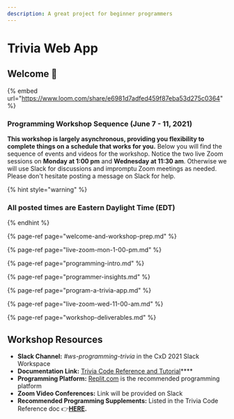 ```yaml
---
description: A great project for beginner programmers
---
```


# Trivia Web App

## Welcome 👋

{% embed url="https://www.loom.com/share/e6981d7adfed459f87eba53d275c0364" %}

### Programming Workshop Sequence \(June 7 - 11, 2021\)

**This workshop is largely asynchronous, providing you flexibility to complete things on a schedule that works for you.** Below you will find the sequence of events and videos for the workshop. Notice the two live Zoom sessions on **Monday at 1:00 pm** and **Wednesday at 11:30 am**. Otherwise we will use Slack for discussions and impromptu Zoom meetings as needed. Please don't hesitate posting a message on Slack for help.

{% hint style="warning" %}
### All posted times are Eastern Daylight Time \(EDT\)
{% endhint %}

{% page-ref page="welcome-and-workshop-prep.md" %}

{% page-ref page="live-zoom-mon-1-00-pm.md" %}

{% page-ref page="programming-intro.md" %}

{% page-ref page="programmer-insights.md" %}

{% page-ref page="program-a-trivia-app.md" %}

{% page-ref page="live-zoom-wed-11-00-am.md" %}

{% page-ref page="workshop-deliverables.md" %}

## Workshop Resources

* **Slack Channel:** _\#ws-programming-trivia_ in the CxD 2021 Slack Workspace
* **Documentation Link:** [Trivia Code Reference and Tutorial](https://docs.idew.org/code-trivia-app/code-template/template-build-tutorial)\*\*\*\*
* **Programming Platform:** [Replit.com](https://replit.com) is the recommended programming platform
* **Zoom Video Conferences:** Link will be provided on Slack
* **Recommended Programming Supplements:** Listed in the Trivia Code Reference doc 👉[**HERE**](https://docs.idew.org/code-trivia-app/prerequisite-knowledge#resources-to-learn-or-revisit-concepts)**.** 

